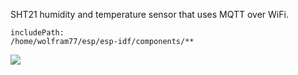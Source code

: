 SHT21 humidity and temperature sensor that uses MQTT over WiFi.

```text
includePath:
/home/wolfram77/esp/esp-idf/components/**
```

![](https://ga-beacon.deno.dev/G-G1E8HNDZYY:v51jklKGTLmC3LAZ4rJbIQ/github.com/moocf/mqtt_sht21.esp32)
